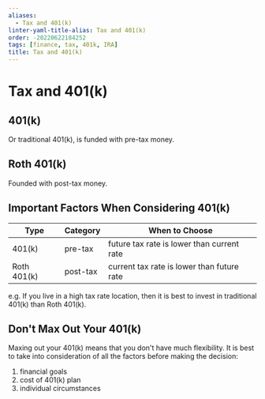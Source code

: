 ```yaml
---
aliases:
  - Tax and 401(k)
linter-yaml-title-alias: Tax and 401(k)
order: -20220622184252
tags: [finance, tax, 401k, IRA]
title: Tax and 401(k)
---
```


# Tax and 401(k)

## 401(k)

Or traditional 401(k), is funded with pre-tax money.

## Roth 401(k)

Founded with post-tax money.

## Important Factors When Considering 401(k)

| Type        | Category | When to Choose                             |
| ----------- | -------- | ------------------------------------------ |
| 401(k)      | pre-tax  | future tax rate is lower than current rate |
| Roth 401(k) | post-tax | current tax rate is lower than future rate |

e.g. If you live in a high tax rate location, then it is best to invest in traditional 401(k) than Roth 401(k).

## Don't Max Out Your 401(k)

Maxing out your 401(k) means that you don't have much flexibility. It is best to take into consideration of all the factors before making the decision:
1. financial goals
2. cost of 401(k) plan
3. individual circumstances
